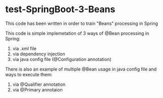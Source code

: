 # test-SpringBoot-3-Beans
This code has been written in order to train "Beans" processing in Spring

This code is simple implemetation of 3 ways of @Bean processing in Spring:
1) via .xml file
2) via dependency injection
3) via java config file (@Configuration annotation)

There is also an example of multiple @Bean usage in java config file and ways to execute them:
1) via @Qualifier annotation
2) via @Primary annotaion
